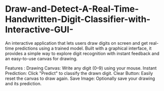 # Draw-and-Detect-A-Real-Time-Handwritten-Digit-Classifier-with-Interactive-GUI-
An interactive application that lets users draw digits on screen and get real-time predictions using a trained model. Built with a graphical interface, it provides a simple way to explore digit recognition with instant feedback and an easy-to-use canvas for drawing.

Features :
Drawing Canvas: Write any digit (0–9) using your mouse.
Instant Prediction: Click "Predict" to classify the drawn digit.
Clear Button: Easily reset the canvas to draw again.
Save Image: Optionally save your drawing and its prediction.
